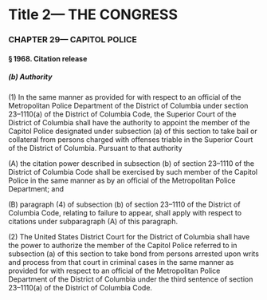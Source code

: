 
# Title 2— THE CONGRESS
### CHAPTER 29— CAPITOL POLICE
#### § 1968. Citation release
##### (b) Authority

(1) In the same manner as provided for with respect to an official of the Metropolitan Police Department of the District of Columbia under section 23–1110(a) of the District of Columbia Code, the Superior Court of the District of Columbia shall have the authority to appoint the member of the Capitol Police designated under subsection (a) of this section to take bail or collateral from persons charged with offenses triable in the Superior Court of the District of Columbia. Pursuant to that authority

(A) the citation power described in subsection (b) of section 23–1110 of the District of Columbia Code shall be exercised by such member of the Capitol Police in the same manner as by an official of the Metropolitan Police Department; and

(B) paragraph (4) of subsection (b) of section 23–1110 of the District of Columbia Code, relating to failure to appear, shall apply with respect to citations under subparagraph (A) of this paragraph.

(2) The United States District Court for the District of Columbia shall have the power to authorize the member of the Capitol Police referred to in subsection (a) of this section to take bond from persons arrested upon writs and process from that court in criminal cases in the same manner as provided for with respect to an official of the Metropolitan Police Department of the District of Columbia under the third sentence of section 23–1110(a) of the District of Columbia Code.
